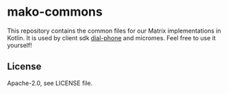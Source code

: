 # mako-commons

This repository contains the common files for our Matrix implementations in Kotlin.
It is used by client sdk [dial-phone](https://github.com/mtorials/dial-phone) and micromes.
Feel free to use it yourself!

## License

Apache-2.0, see LICENSE file.
